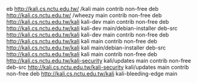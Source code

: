 eb http://kali.cs.nctu.edu.tw/ /kali main contrib non-free
deb http://kali.cs.nctu.edu.tw/ /wheezy main contrib non-free
deb http://kali.cs.nctu.edu.tw/kali kali-dev main contrib non-free
deb http://kali.cs.nctu.edu.tw/kali kali-dev main/debian-installer
deb-src http://kali.cs.nctu.edu.tw/kali kali-dev main contrib non-free
deb http://kali.cs.nctu.edu.tw/kali kali main contrib non-free
deb http://kali.cs.nctu.edu.tw/kali kali main/debian-installer
deb-src http://kali.cs.nctu.edu.tw/kali kali main contrib non-free
deb http://kali.cs.nctu.edu.tw/kali-security kali/updates main contrib non-free
deb-src http://kali.cs.nctu.edu.tw/kali-security kali/updates main contrib non-free
deb http://kali.cs.nctu.edu.tw/kali kali-bleeding-edge main
